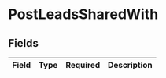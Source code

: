 # PostLeadsSharedWith


## Fields

| Field       | Type        | Required    | Description |
| ----------- | ----------- | ----------- | ----------- |